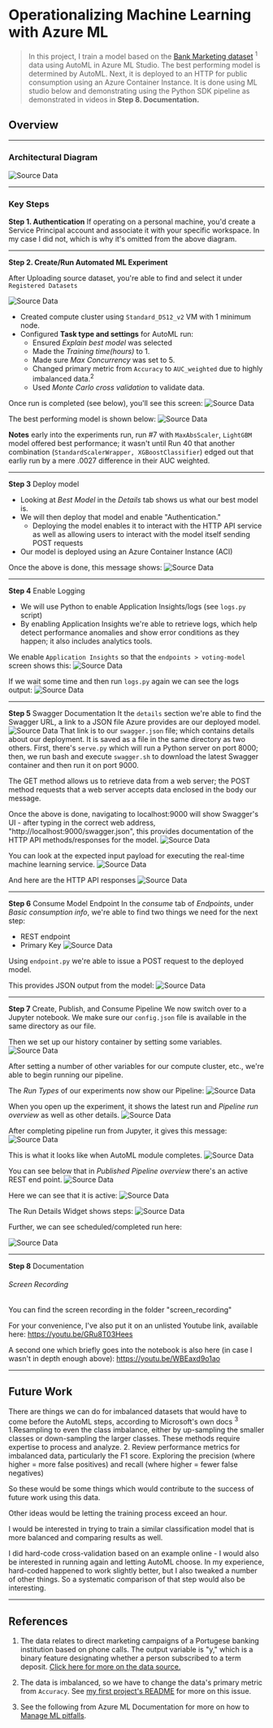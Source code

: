 # Operationalizing Machine Learning with Azure ML

> In this project, I train a model based on the [Bank Marketing dataset](https://automlsamplenotebookdata.blob.core.windows.net/automl-sample-notebook-data/bankmarketing_train.csv) <sup>1</sup> data using AutoML in Azure ML Studio. The best performing model is determined by AutoML. Next, it is  deployed to an HTTP for public consumption using an Azure Container Instance. It is done using ML studio below and demonstrating using the Python SDK pipeline as demonstrated in videos in **Step 8. Documentation.** 

## Overview


___
### Architectural Diagram
![Source Data](/assets/architectural_diagram.png "Steps for Project")

___
### Key Steps

 **Step 1. Authentication**
If operating on a personal machine, you'd create a Service Principal account and associate it with your specific workspace. In my case I did not, which is why it's omitted from the above diagram.
___

**Step 2. Create/Run Automated ML Experiment**

After Uploading source dataset, you're able to find and select it under `Registered Datasets`

![Source Data](/assets/1_registered_datasets.PNG "Bank Marketing Registered Dataset")
  * Created compute cluster using `Standard_DS12_v2` VM with 1 minimum node.
  * Configured **Task type and settings** for AutoML run:
    * Ensured *Explain best model* was selected
    * Made the *Training time(hours)* to 1.
    * Made sure *Max Concurrency* was set to 5.
    * Changed primary metric from `Accuracy` to `AUC_weighted` due to highly imbalanced data.<sup>2</sup>
    * Used *Monte Carlo cross validation* to validate data. 

Once run is completed (see below), you'll see this screen:
    ![Source Data](/assets/3_experiment_completed.PNG "Showing Experiment has completed")

The best performing model is shown below:
  ![Source Data](/assets/4_best_model.PNG "Best Model")

 
**Notes** early into the experiments run, run #7 with `MaxAbsScaler`, `LightGBM` model offered best performance; it wasn't until Run 40 that another combination (`StandardScalerWrapper, XGBoostClassifier`) edged out that earliy run by a mere .0027 difference in their AUC weighted.

___

 **Step 3** Deploy model
  * Looking at *Best Model* in the *Details* tab shows us what our best model is.
  * We will then deploy that model and enable "Authentication."
    * Deploying the model enables it to interact with the HTTP API service as well as allowing users to interact with the model itself sending POST requests
  *  Our model is deployed using an Azure Container Instance  (ACI)

Once the above is done, this message shows:
![Source Data](/assets/model_deployment_triggered.PNG "Model deployment triggered")
___

**Step 4** Enable Logging
*   We will use Python to enable Application Insights/logs (see `logs.py` script)
*   By enabling Application Insights we're able to retrieve logs, which help detect performance anomalies and show error conditions as they happen; it also includes analytics tools.

We enable `Application Insights` so that the `endpoints > voting-model` screen shows this:
![Source Data](/assets/app_insights_enabled.PNG "Showing Experiment has completed")

If we wait some time and then run `logs.py` again we can see the logs output:
![Source Data](/assets/logs.PNG "Showing Experiment has completed")

 ___
 
**Step 5** Swagger Documentation
It the `details` section we're able to find the Swagger URL, a link to a JSON file Azure provides are our deployed model. 
![Source Data](/assets/swagger_ui.PNG "Showing Experiment has completed")
That link is to our `swagger.json` file; which contains details about our deployment.
It is saved as a file in the same directory as two others.
First, there's `serve.py` which will run a Python server on port 8000; then, we run bash and execute `swagger.sh` to download the latest Swagger container and then run it on port 9000.

The GET method allows us to retrieve data from a web server; the POST method requests that a web server accepts data enclosed in the body our message.
 
Once the above is done, navigating to localhost:9000 will show Swagger's UI - after typing in the correct web address, "http://localhost:9000/swagger.json", this provides documentation of the HTTP API methods/responses for the model.
![Source Data](/assets/swagger-model.PNG "Swagger Model")

You can look at the expected input payload for executing the real-time machine learning service.
![Source Data](/assets/swagger_expected_post.PNG "Expected Post")

And here are the HTTP API responses
![Source Data](/assets/swagger-responses.PNG "HTTP API Responses")


___

**Step 6** Consume Model Endpoint
In the _consume_ tab of _Endpoints_, under _Basic consumption info_,  we're able to find two things we need for the next step:
* REST endpoint 
* Primary Key 
![Source Data](/assets/consume_basic_consumption.PNG "basic consumption info")

Using `endpoint.py` we're able to issue a POST request to the deployed model.

This provides JSON output from the model:
![Source Data](/assets/consume_json_output.PNG "Swagger Model")


___


**Step 7** Create, Publish, and Consume Pipeline
We now switch over to a Jupyter notebook. We make sure our `config.json` file is available in the same directory as our file. 

Then we set up our history container by setting some variables. 
![Source Data](/assets/pipelines_project.PNG "pipeline project")


After setting a number of other variables for our compute cluster, etc., we're able to begin running our pipeline.

The _Run Types_ of our experiments now show our Pipeline:
![Source Data](/assets/pipeline_experiment.PNG "show new experiment details")

When you open up the experiment, it shows the latest run and _Pipeline run overview_ as well as other details.
![Source Data](/assets/pipeline_running.PNG "pipeline running")

After completing pipeline run from Jupyter, it gives this message:
![Source Data](/assets/completing_pipeline_run.PNG "completed pipeline")

This is what it looks like when AutoML module completes.
![Source Data](/assets/2_auto_ml_completed.PNG "active REST pipeline")


You can see below that in _Published Pipeline overview_ there's an active REST end point.
![Source Data](/assets/published_pipeline_rest_active.PNG "active REST pipeline")

Here we can see that it is active:
![Source Data](/assets/3_pipeline_endpoint_active.PNG "active REST pipeline alt")

The Run Details Widget shows steps:
![Source Data](/assets/run_details_widget.PNG "Run Details steps")

Further, we can see scheduled/completed run here:


![Source Data](/assets/1_experiments_completed.PNG "Scheduled completed runs")

___
**Step 8** Documentation
###### Screen Recording
You can find the screen recording in the folder "screen_recording"

For your convenience, I've also put it on an unlisted Youtube link, available here:
https://youtu.be/GRu8T03Hees

A second one which briefly goes into the notebook is also here (in case I wasn't in depth enough above):
https://youtu.be/WBEaxd9o1ao

___

## Future Work
There are things we can do for imbalanced datasets that would have to come before the AutoML steps, according to Microsoft's own docs <sup>3</sup>
1.Resampling to even the class imbalance, either by up-sampling the smaller classes or down-sampling the larger classes. These methods require expertise to process and analyze.
2. Review performance metrics for imbalanced data, particularly the F1 score. Exploring the precision (where higher = more false positives) and recall (where higher = fewer false negatives)  

So these would be some things which would contribute to the success of future work using this data.

Other ideas would be letting the training process exceed an hour.

I would be interested in trying to train a similar classification model that is more balanced and comparing results as well.

I did hard-code cross-validation based on an example online - I would also be interested in running again and letting AutoML choose.
In my experience, hard-coded happened to work slightly better, but I also tweaked a number of other things. So a systematic comparison of that step would also be interesting.
___

## References
1. The data relates to direct marketing campaigns of a Portugese banking institution based on phone calls. The output variable is "y," which is a binary feature designating whether a person subscribed to a term deposit.  [Click here for more on the data source.](https://archive.ics.uci.edu/ml/datasets/bank+marketing) 

2. The data is imbalanced, so we have to change the data's primary metric from `Accuracy`. See [my first project's README](https://github.com/rayswebpresence/nd_first_project)  for more on this issue.

3. See the following from Azure ML Documentation for more on how to [Manage ML pitfalls](https://docs.microsoft.com/en-us/azure/machine-learning/concept-manage-ml-pitfalls).
